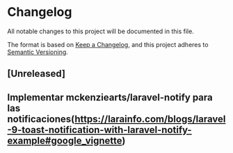 # Changelog
All notable changes to this project will be documented in this file.

The format is based on [Keep a Changelog](https://keepachangelog.com), and this
project adheres to [Semantic Versioning](https://semver.org).

<!-- 👇👇 LOS CAMBIOS VAN AQUI 👇👇 -->



## [Unreleased]
## Implementar mckenziearts/laravel-notify para las notificaciones(https://larainfo.com/blogs/laravel-9-toast-notification-with-laravel-notify-example#google_vignette)
